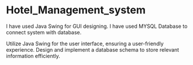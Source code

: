 # Hotel_Management_system
I have used Java Swing for GUI designing. I have used MYSQL Database to connect system with database.

Utilize Java Swing for the user interface, ensuring a user-friendly experience. Design and implement a database schema to store relevant information efficiently.
